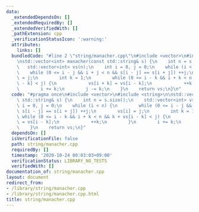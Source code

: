 ```yaml
---
data:
  _extendedDependsOn: []
  _extendedRequiredBy: []
  _extendedVerifiedWith: []
  _pathExtension: cpp
  _verificationStatusIcon: ':warning:'
  attributes:
    links: []
  bundledCode: "#line 2 \"string/manacher.cpp\"\n#include <vector>\n#include <string>\n\
    \nstd::vector<int> manacher(const std::string& s) {\n    int n = s.size();\n \
    \   std::vector<int> vs(n);\n    int i = 0, j = 0;\n    while (i < n) {\n    \
    \    while (0 <= i - j && i + j < n && s[i - j] == s[i + j]) ++j;\n        vs[i]\
    \ = j;\n        int k = 1;\n        while (0 <= i - k && i + k < n && k + vs[i\
    \ - k] < j) {\n            vs[i + k] = vs[i - k];\n            ++k;\n        }\n\
    \        i += k;\n        j -= k;\n    }\n    return vs;\n}\n"
  code: "#pragma once\n#include <vector>\n#include <string>\n\nstd::vector<int> manacher(const\
    \ std::string& s) {\n    int n = s.size();\n    std::vector<int> vs(n);\n    int\
    \ i = 0, j = 0;\n    while (i < n) {\n        while (0 <= i - j && i + j < n &&\
    \ s[i - j] == s[i + j]) ++j;\n        vs[i] = j;\n        int k = 1;\n       \
    \ while (0 <= i - k && i + k < n && k + vs[i - k] < j) {\n            vs[i + k]\
    \ = vs[i - k];\n            ++k;\n        }\n        i += k;\n        j -= k;\n\
    \    }\n    return vs;\n}"
  dependsOn: []
  isVerificationFile: false
  path: string/manacher.cpp
  requiredBy: []
  timestamp: '2020-10-24 00:03:03+09:00'
  verificationStatus: LIBRARY_NO_TESTS
  verifiedWith: []
documentation_of: string/manacher.cpp
layout: document
redirect_from:
- /library/string/manacher.cpp
- /library/string/manacher.cpp.html
title: string/manacher.cpp
---
```

